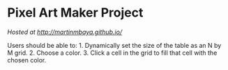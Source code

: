 # Pixel Art Maker Project

_Hosted at http://martinmbaya.github.io/_

Users should be able to:
    1. Dynamically set the size of the table as an N by M grid.
    2. Choose a color.
    3. Click a cell in the grid to fill that cell with the chosen color.




